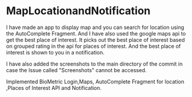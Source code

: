 # MapLocationandNotification
I have made an app to display map and you can search for location using the AutoComplete Fragment. And I have also used the google maps api to get the best place of interest. It picks out the best place of interest based on grouped rating in the api for places of interest. And the best place of interest is shown to you in a notification.

I have also added the screenshots to the main directory of the commit in case the Issue called "Screenshots" cannot be accessed.

Implemented BioMetric Login,Maps, AutoComplete Fragment for location ,Places of Interest API and Notification.
